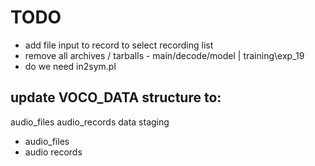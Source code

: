 # TODO

- add file input to record to select recording list
- remove all archives / tarballs - main/decode/model | training\exp_19
- do we need in2sym.pl

## update VOCO_DATA structure to:
audio_files
audio_records
data
staging
  - audio_files
  - audio records
